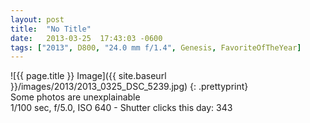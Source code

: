 ```yaml
---
layout: post
title:  "No Title"
date:   2013-03-25  17:43:03 -0600
tags: ["2013", D800, "24.0 mm f/1.4", Genesis, FavoriteOfTheYear]
---
```

![{{ page.title }} Image]({{ site.baseurl }}/images/2013/2013_0325_DSC_5239.jpg)
{: .prettyprint}  
Some photos are unexplainable  
1/100 sec, f/5.0, ISO 640 - Shutter clicks this day: 343